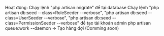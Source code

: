 Hoạt động:
Chạy lệnh "php artisan migrate" để tại database
Chạy lệnh "php artisan db:seed --class=RoleSeeder --verbose", "php artisan db:seed --class=UserSeeder --verbose", "php artisan db:seed --class=PermissionSeeder --verbose" để tạo tài khoản admin
php artisan queue:work --daemon => Tạo hàng đợi (Comming soon)

